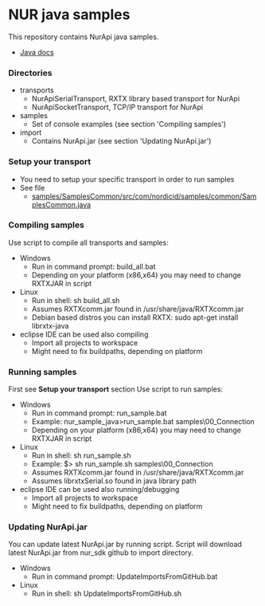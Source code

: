 # NUR java samples
This repository contains NurApi java samples. 
- [Java docs](https://github.com/NordicID/nur_sdk/tree/master/java)

### Directories
- transports
  - NurApiSerialTransport, RXTX library based transport for NurApi
  - NurApiSocketTransport, TCP/IP transport for NurApi
- samples
  - Set of console examples (see section 'Compiling samples')
- import
  - Contains NurApi.jar (see section 'Updating NurApi.jar')

### Setup your transport
- You need to setup your specific transport in order to run samples
- See file
  - [samples/SamplesCommon/src/com/nordicid/samples/common/SamplesCommon.java](samples/SamplesCommon/src/com/nordicid/samples/common/SamplesCommon.java)

### Compiling samples
Use script to compile all transports and samples:
- Windows
  - Run in command prompt: build_all.bat
  - Depending on your platform (x86,x64) you may need to change RXTXJAR in script
- Linux
  - Run in shell: sh build_all.sh
  - Assumes RXTXcomm.jar found in /usr/share/java/RXTXcomm.jar
  - Debian based distros you can install RXTX: sudo apt-get install librxtx-java
- eclipse IDE can be used also compiling
  - Import all projects to workspace
  - Might need to fix buildpaths, depending on platform
  
### Running samples
First see **Setup your transport** section
Use script to run samples:
- Windows
  - Run in command prompt: run_sample.bat <folder>
  - Example: nur_sample_java>run_sample.bat samples\00_Connection
  - Depending on your platform (x86,x64) you may need to change RXTXJAR in script
- Linux
  - Run in shell: sh run_sample.sh <folder>
  - Example: $> sh run_sample.sh samples\00_Connection
  - Assumes RXTXcomm.jar found in /usr/share/java/RXTXcomm.jar
  - Assumes librxtxSerial.so found in java library path
- eclipse IDE can be used also running/debugging
  - Import all projects to workspace
  - Might need to fix buildpaths, depending on platform

### Updating NurApi.jar
You can update latest NurApi.jar by running script.
Script will download latest NurApi.jar from nur_sdk github to import directory.

- Windows
  - Run in command prompt: UpdateImportsFromGitHub.bat
- Linux
  - Run in shell: sh UpdateImportsFromGitHub.sh
